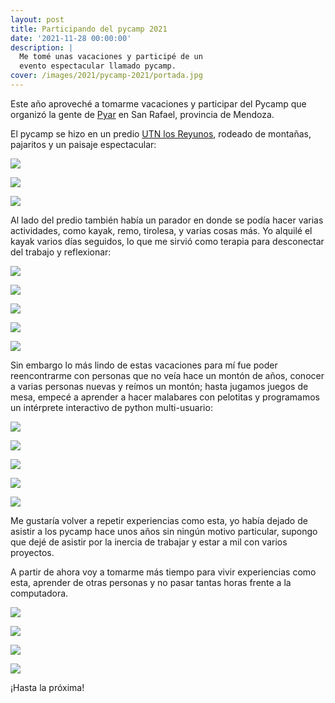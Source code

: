 ```yaml
---
layout: post
title: Participando del pycamp 2021
date: '2021-11-28 00:00:00'
description: |
  Me tomé unas vacaciones y participé de un
  evento espectacular llamado pycamp.
cover: /images/2021/pycamp-2021/portada.jpg
---
```


Este año aproveché a tomarme vacaciones y participar del Pycamp que organizó la
gente de [Pyar](https://www.python.org.ar/) en San Rafael, provincia de Mendoza.

El pycamp se hizo en un predio [UTN los Reyunos](http://www.reyunos.utn.edu.ar/), rodeado
de montañas, pajaritos y un paisaje espectacular:

![](/images/2021/pycamp-2021/h7257.jpg)

![](/images/2021/pycamp-2021/h7254.jpg)

![](/images/2021/pycamp-2021/h72511.jpg)

Al lado del predio también había un parador en donde se podía hacer varias
actividades, como kayak, remo, tirolesa, y varias cosas más. Yo alquilé el
kayak varios días seguidos, lo que me sirvió como terapia para desconectar del
trabajo y reflexionar:

![](/images/2021/pycamp-2021/h7208.jpg)

![](/images/2021/pycamp-2021/h7255.jpg)

![](/images/2021/pycamp-2021/h7251.jpg)

![](/images/2021/pycamp-2021/h66112.jpg)

![](/images/2021/pycamp-2021/164722.jpg)


Sin embargo lo más lindo de estas vacaciones para mí fue poder reencontrarme
con personas que no veía hace un montón de años, conocer a varias personas
nuevas y reímos un montón; hasta jugamos juegos de mesa, empecé a aprender a
hacer malabares con pelotitas y programamos un intérprete interactivo de python
multi-usuario:

![](/images/2021/pycamp-2021/malabares.jpg)

![](/images/2021/pycamp-2021/h72510.jpg)

![](/images/2021/pycamp-2021/h7256.jpg)

![](/images/2021/pycamp-2021/h7219.jpg)

![](/images/2021/pycamp-2021/h7253.jpg)


Me gustaría volver a repetir experiencias como esta, yo había dejado de asistir
a los pycamp hace unos años sin ningún motivo particular, supongo que dejé de
asistir por la inercia de trabajar y estar a mil con varios proyectos.

A partir de ahora voy a tomarme más tiempo para vivir experiencias como esta,
aprender de otras personas y no pasar tantas horas frente a la computadora.

![](/images/2021/pycamp-2021/h5762.jpg)

![](/images/2021/pycamp-2021/pileta-2.jpg)

![](/images/2021/pycamp-2021/h72013.jpg)

![](/images/2021/pycamp-2021/saludo.jpg)

¡Hasta la próxima!
